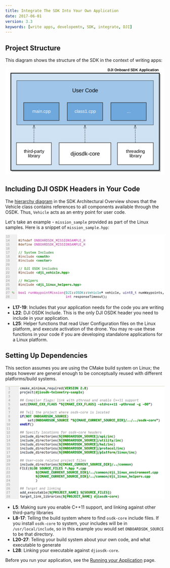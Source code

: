```yaml
---
title: Integrate The SDK Into Your Own Application
date: 2017-06-01
version: 3.3
keywords: [write apps, developemtn, SDK, integrate, DJI]
---
```


## Project Structure

This diagram shows the structure of the SDK in the context of writing apps:

![integrate-sdk](../images/workflow/djiosdk_integrate_into_app.png)


## Including DJI OSDK Headers in Your Code

The [hierarchy diagram](../introduction/sdk-architectural-overview.html#hierarchy) in the SDK Architectural Overview shows that the Vehicle class contains references to all components available through the OSDK.
Thus, `Vehicle` acts as an entry point for user code.

Let's take an example - `mission_sample` provided as part of the Linux samples. Here is a snippet of `mission_sample.hpp`:

![integrate-sdk-sample](../images/workflow/integrate_sdk_includes.png)

- **L17-19**:   Includes that your application needs for the code you are writing
- **L22**:      DJI OSDK Include. This is the only DJI OSDK header you need to include in your application.
- **L25**:      Helper functions that read User Configuration files on the Linux platform, and execute activation of the drone.
                You may re-use these functions in your code if you are developing standalone applications for a Linux platform.

## Setting Up Dependencies

This section assumes you are using the CMake build system on Linux; the steps however are general enough to be
conceptually reused with different platforms/build systems.

![integrate-sdk-cmakelists](../images/workflow/integrate_sdk_cmakelists.png)

- **L5**:       Making sure you enable C++11 support, and linking against other third-party libraries
- **L8-17**:    Telling the build system where to find `osdk-core` include files. If you install `osdk-core` to system,
                your includes will be in `/usr/local/include`, so in this example you would set `ONBOARDSDK_SOURCE` to be that directory.
- **L20-27**:   Telling your build system about your own code, and what executable to generate
- **L28**:      Linking your executable against `djiosdk-core`.

Before you run your application, see the [Running your Application](run-application.html) page.
